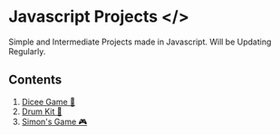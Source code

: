 # Javascript Projects </>

Simple and Intermediate Projects made in Javascript. Will be Updating Regularly.

## Contents 

1) [Dicee Game 🎲](https://github.com/LeWarEnds/Javascript-Projects/tree/master/Dicee)
2) [Drum Kit 🥁](https://github.com/LeWarEnds/Javascript-Projects/tree/master/Drum%20Kit/Drum%20Kit%20Starting%20Files)
3) [Simon's Game 🎮](https://github.com/LeWarEnds/Javascript-Projects/tree/master/Simon's%20Game/Simon%20Game)
